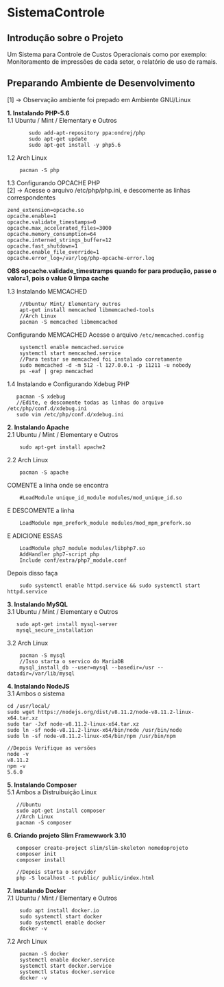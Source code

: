 # SistemaControle

<h2> Introdução sobre o Projeto </h2>
Um Sistema para Controle de Custos Operacionais como por exemplo:
Monitoramento de impressões de cada setor, o relatório de uso de ramais.

<h2> Preparando Ambiente de Desenvolvimento </h2>

[1] -> Observação ambiente foi prepado em Ambiente GNU/Linux

**1. Instalando PHP-5.6** <br>
1.1 Ubuntu / Mint / Elementary e Outros
```    sudo apt-get install python-software-properties
       sudo add-apt-repository ppa:ondrej/php
       sudo apt-get update
       sudo apt-get install -y php5.6 
```       
1.2 Arch Linux
```
    pacman -S php
```
1.3 Configurando OPCACHE PHP <br>
[2] -> Acesse o arquivo /etc/php/php.ini, e descomente as linhas correspondentes 
```
zend_extension=opcache.so
opcache.enable=1
opcache.validate_timestamps=0
opcache.max_accelerated_files=3000
opcache.memory_consumption=64
opcache.interned_strings_buffer=12
opcache.fast_shutdown=1
opcache.enable_file_override=1
opcache.error_log=/var/log/php-opcache-error.log
```
**OBS opcache.validade_timestramps quando for para produção, passe o valor=1, pois o value 0 limpa cache** <br>

1.3 Instalando MEMCACHED <p>
```
    //Ubuntu/ Mint/ Elementary outros
    apt-get install memcached libmemcached-tools
    //Arch Linux
    pacman -S memcached libmemcached
```
Configurando MEMCACHED 
Acesse o arquivo ``` /etc/memcached.config ```
```
    systemctl enable memcached.service
    systemctl start memcached.service
    //Para testar se memcached foi instalado corretamente
    sudo memcached -d -m 512 -l 127.0.0.1 -p 11211 -u nobody
    ps -eaf | grep memcached
```
1.4 Instalando e Configurando Xdebug PHP
```
   pacman -S xdebug
   //Edite, e descomente todas as linhas do arquivo /etc/php/conf.d/xdebug.ini    
   sudo vim /etc/php/conf.d/xdebug.ini    
```       
**2. Instalando Apache** <br>
2.1 Ubuntu / Mint / Elementary e Outros
``` 
    sudo apt-get install apache2
```
2.2 Arch Linux
```
    pacman -S apache
```
COMENTE a linha onde se encontra
```
    #LoadModule unique_id_module modules/mod_unique_id.so
```    

E DESCOMENTE a linha
```
    LoadModule mpm_prefork_module modules/mod_mpm_prefork.so
```
E ADICIONE ESSAS
```
    LoadModule php7_module modules/libphp7.so
    AddHandler php7-script php
    Include conf/extra/php7_module.conf
```
Depois disso faça
```
    sudo systemctl enable httpd.service && sudo systemctl start httpd.service
```    
**3. Instalando MySQL** <br>
3.1 Ubuntu / Mint / Elementary e Outros
```
   sudo apt-get install mysql-server
   mysql_secure_installation 
```
3.2 Arch Linux
```
    pacman -S mysql
    //Isso starta o servico do MariaDB
    mysql_install_db --user=mysql --basedir=/usr --datadir=/var/lib/mysql
```
**4. Instalando NodeJS** <br>
3.1 Ambos o sistema
```
cd /usr/local/
sudo wget https://nodejs.org/dist/v8.11.2/node-v8.11.2-linux-x64.tar.xz 
sudo tar -Jxf node-v8.11.2-linux-x64.tar.xz
sudo ln -sf node-v8.11.2-linux-x64/bin/node /usr/bin/node
sudo ln -sf node-v8.11.2-linux-x64/bin/npm /usr/bin/npm

//Depois Verifique as versões
node -v
v8.11.2
npm -v
5.6.0
```
**5. Instalando Composer** <br>
5.1 Ambos a Distruibuição Linux
 ```
    //Ubuntu
    sudo apt-get install composer
    //Arch Linux
    pacman -S composer    
 ```
**6. Criando projeto Slim Framewwork 3.10** <br>
 ```
    composer create-project slim/slim-skeleton nomedoprojeto
    composer init
    composer install
    
    //Depois starta o servidor
    php -S localhost -t public/ public/index.html
 ```
**7. Instalando Docker** <br>
7.1 Ubuntu / Mint / Elementary e Outros
```
    sudo apt install docker.io
    sudo systemctl start docker
    sudo systemctl enable docker
    docker -v
```
7.2 Arch Linux
```
    pacman -S docker
    systemctl enable docker.service
    systemctl start docker.service
    systemctl status docker.service
    docker -v
```
